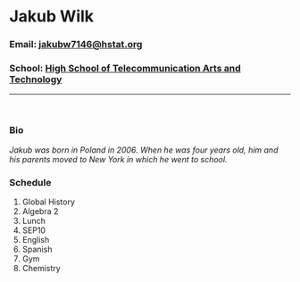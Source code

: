 # Jakub Wilk
### Email: jakubw7146@hstat.org
### School: [High School of Telecommunication Arts and Technology](https://www.hstat.org/)

---
<br>

### Bio

_Jakub was born in Poland in 2006. When he was four years old, him and his parents moved to New York in which he went to school._
<br>

### Schedule

<ol>
  <li>Global History</li>
  <li>Algebra 2</li>
  <li>Lunch</li>
  <li>SEP10</li>
  <li>English</li>
  <li>Spanish</li>
  <li>Gym</li>
  <li>Chemistry</li>
</ol>